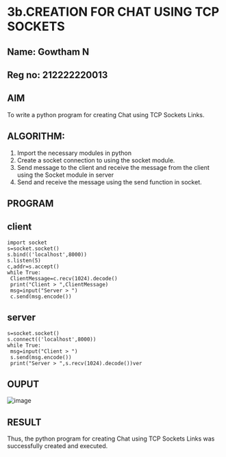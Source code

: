 # 3b.CREATION FOR CHAT USING TCP SOCKETS
## Name: Gowtham N
## Reg no: 212222220013
## AIM
To write a python program for creating Chat using TCP Sockets Links.
## ALGORITHM:
1. Import the necessary modules in python
2. Create a socket connection to using the socket module.
3. Send message to the client and receive the message from the client using the Socket module in
 server
4. Send and receive the message using the send function in socket.
## PROGRAM
## client
```
import socket
s=socket.socket()
s.bind(('localhost',8000))
s.listen(5)
c,addr=s.accept()
while True:
 ClientMessage=c.recv(1024).decode()
 print("Client > ",ClientMessage)
 msg=input("Server > ")
 c.send(msg.encode())
```
## server
```
s=socket.socket()
s.connect(('localhost',8000))
while True:
 msg=input("Client > ")
 s.send(msg.encode())
 print("Server > ",s.recv(1024).decode())ver
```
## OUPUT
![image](https://github.com/user-attachments/assets/b7c52005-1393-4ddc-a8df-14d61201e19b)

## RESULT
Thus, the python program for creating Chat using TCP Sockets Links was successfully 
created and executed.
